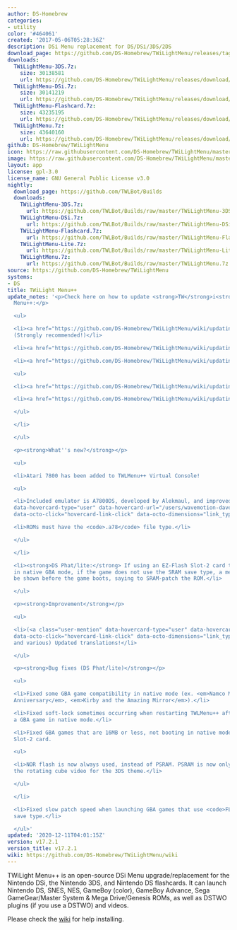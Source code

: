 ```yaml
---
author: DS-Homebrew
categories:
- utility
color: '#464061'
created: '2017-05-06T05:28:36Z'
description: DSi Menu replacement for DS/DSi/3DS/2DS
download_page: https://github.com/DS-Homebrew/TWiLightMenu/releases/tag/v17.2.1
downloads:
  TWiLightMenu-3DS.7z:
    size: 30138581
    url: https://github.com/DS-Homebrew/TWiLightMenu/releases/download/v17.2.1/TWiLightMenu-3DS.7z
  TWiLightMenu-DSi.7z:
    size: 30141219
    url: https://github.com/DS-Homebrew/TWiLightMenu/releases/download/v17.2.1/TWiLightMenu-DSi.7z
  TWiLightMenu-Flashcard.7z:
    size: 43235195
    url: https://github.com/DS-Homebrew/TWiLightMenu/releases/download/v17.2.1/TWiLightMenu-Flashcard.7z
  TWiLightMenu.7z:
    size: 43640160
    url: https://github.com/DS-Homebrew/TWiLightMenu/releases/download/v17.2.1/TWiLightMenu.7z
github: DS-Homebrew/TWiLightMenu
icon: https://raw.githubusercontent.com/DS-Homebrew/TWiLightMenu/master/booter/Twilight%2B%2B-animated%20icon-fix.gif
image: https://raw.githubusercontent.com/DS-Homebrew/TWiLightMenu/master/logo.png
layout: app
license: gpl-3.0
license_name: GNU General Public License v3.0
nightly:
  download_page: https://github.com/TWLBot/Builds
  downloads:
    TWiLightMenu-3DS.7z:
      url: https://github.com/TWLBot/Builds/raw/master/TWiLightMenu-3DS.7z
    TWiLightMenu-DSi.7z:
      url: https://github.com/TWLBot/Builds/raw/master/TWiLightMenu-DSi.7z
    TWiLightMenu-Flashcard.7z:
      url: https://github.com/TWLBot/Builds/raw/master/TWiLightMenu-Flashcard.7z
    TWiLightMenu-Lite.7z:
      url: https://github.com/TWLBot/Builds/raw/master/TWiLightMenu-Lite.7z
    TWiLightMenu.7z:
      url: https://github.com/TWLBot/Builds/raw/master/TWiLightMenu.7z
source: https://github.com/DS-Homebrew/TWiLightMenu
systems:
- DS
title: TWiLight Menu++
update_notes: '<p>Check here on how to update <strong>TW</strong>i<strong>L</strong>ight
  Menu++:</p>

  <ul>

  <li><a href="https://github.com/DS-Homebrew/TWiLightMenu/wiki/updating-%28flashcard%29">Flashcard</a>
  (Strongly recommended!)</li>

  <li><a href="https://github.com/DS-Homebrew/TWiLightMenu/wiki/updating-%28dsi%29">DSi</a></li>

  <li><a href="https://github.com/DS-Homebrew/TWiLightMenu/wiki/updating-%283ds%29">3DS</a>

  <ul>

  <li><a href="https://github.com/DS-Homebrew/TWiLightMenu/wiki/updating-%283ds,-universal-updater%29">Universal-Updater</a></li>

  <li><a href="https://github.com/DS-Homebrew/TWiLightMenu/wiki/updating-%283ds,-manual%29">Manual</a></li>

  </ul>

  </li>

  </ul>

  <p><strong>What''s new?</strong></p>

  <ul>

  <li>Atari 7800 has been added to TWLMenu++ Virtual Console!

  <ul>

  <li>Included emulator is A7800DS, developed by Alekmaul, and improved by <a class="user-mention"
  data-hovercard-type="user" data-hovercard-url="/users/wavemotion-dave/hovercard"
  data-octo-click="hovercard-link-click" data-octo-dimensions="link_type:self" href="https://github.com/wavemotion-dave">@wavemotion-dave</a></li>

  <li>ROMs must have the <code>.a78</code> file type.</li>

  </ul>

  </li>

  <li><strong>DS Phat/lite:</strong> If using an EZ-Flash Slot-2 card to run GBA games
  in native GBA mode, if the game does not use the SRAM save type, a message will
  be shown before the game boots, saying to SRAM-patch the ROM.</li>

  </ul>

  <p><strong>Improvement</strong></p>

  <ul>

  <li>(<a class="user-mention" data-hovercard-type="user" data-hovercard-url="/users/Epicpkmn11/hovercard"
  data-octo-click="hovercard-link-click" data-octo-dimensions="link_type:self" href="https://github.com/Epicpkmn11">@Epicpkmn11</a>
  and various) Updated translations!</li>

  </ul>

  <p><strong>Bug fixes (DS Phat/lite)</strong></p>

  <ul>

  <li>Fixed some GBA game compatibility in native mode (ex. <em>Namco Museum: 50th
  Anniversary</em>, <em>Kirby and the Amazing Mirror</em>).</li>

  <li>Fixed soft-lock sometimes occurring when restarting TWLMenu++ after running
  a GBA game in native mode.</li>

  <li>Fixed GBA games that are 16MB or less, not booting in native mode using an EZ-Flash
  Slot-2 card.

  <ul>

  <li>NOR flash is now always used, instead of PSRAM. PSRAM is now only used to store
  the rotating cube video for the 3DS theme.</li>

  </ul>

  </li>

  <li>Fixed slow patch speed when launching GBA games that use <code>FLASH512_V13X</code>
  save type.</li>

  </ul>'
updated: '2020-12-11T04:01:15Z'
version: v17.2.1
version_title: v17.2.1
wiki: https://github.com/DS-Homebrew/TWiLightMenu/wiki
---
```

TWiLight Menu++ is an open-source DSi Menu upgrade/replacement for the Nintendo DSi, the Nintendo 3DS, and Nintendo DS flashcards. It can launch Nintendo DS, SNES, NES, GameBoy (color), GameBoy Advance, Sega GameGear/Master System & Mega Drive/Genesis ROMs, as well as DSTWO plugins (if you use a DSTWO) and videos.

Please check the [wiki](https://github.com/DS-Homebrew/TWiLightMenu/wiki) for help installing.